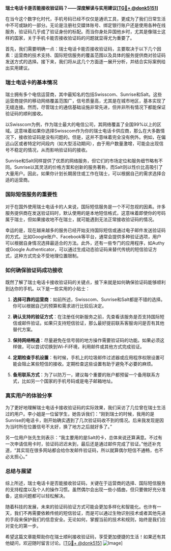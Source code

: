 **瑞士电话卡是否能接收验证码？——深度解读与实用建议[[TG💪+ @donk5151](https://t.me/s/donk5151)]**

在当今这个数字化时代，手机号码已经不仅仅是通讯工具，更成为了我们日常生活中不可或缺的一部分。无论是注册社交媒体账号、绑定银行账户还是使用各种在线服务，验证码几乎成了验证身份的标配。而当你身处异国他乡时，尤其是像瑞士这样的国家，关于手机卡能否接收验证码的问题就显得尤为重要了。

首先，我们需要明确一点：瑞士电话卡能否接收验证码，主要取决于以下几个因素：运营商的技术支持、国际短信服务的覆盖范围以及具体的服务提供商对验证码发送方式的选择。接下来，我们将从这几个方面逐一展开分析，并结合实际案例给出实用建议。

### **瑞士电话卡的基本情况**

瑞士拥有多个电信运营商，其中最知名的包括Swisscom、Sunrise和Salt。这些运营商提供的移动网络覆盖范围广，信号质量高，尤其是在城市地区，基本实现了无缝连接。然而，尽管瑞士的通信基础设施非常先进，但并非所有情况下都能保证验证码的顺利接收。

以Swisscom为例，作为瑞士最大的电信公司，其网络覆盖了全国99%以上的区域。这意味着如果你选择Swisscom作为你的瑞士电话卡供应商，那么在大多数情况下，接收验证码是没有问题的。但是，这并不意味着完全没有例外。例如，在偏远山区或者特定时间段内（如大型活动期间），由于用户数量激增，可能会出现信号不稳定的情况，从而影响验证码的接收。

Sunrise和Salt同样提供了优质的网络服务，但它们的市场定位和服务细节略有不同。Sunrise以其灵活的价格方案和创新的服务著称，而Salt则以性价比高吸引了大量用户。因此，如果你计划长期居住或工作在瑞士，可以根据自己的需求选择合适的运营商。

### **国际短信服务的重要性**

对于在国外使用瑞士电话卡的人来说，国际短信服务是一个不可忽视的因素。许多服务提供商在发送验证码时，默认使用的是本地短信格式，这意味着即使你的号码属于瑞士，但如果接收地不在瑞士，就可能遇到无法正常接收验证码的情况。

幸运的是，现在越来越多的服务已经开始支持国际短信或通过电子邮件发送验证码的方式。比如Google账户、Facebook等平台，通常会提供多种验证选项，用户可以根据自身情况选择最适合的方法。此外，还有一些专门的应用程序，如Authy或Google Authenticator，可以通过生成动态验证码来替代传统的短信验证方式，这种方式完全不受地理位置限制。

### **如何确保验证码成功接收**

既然了解了瑞士电话卡接收验证码的关键点，接下来就是如何确保验证码能够顺利到达你的手机。以下是一些实用的小贴士：

1. **选择可靠的运营商**：如前所述，Swisscom、Sunrise和Salt都是不错的选择。你可以根据自己的预算和需求进行比较后决定。
   
2. **确认支持的验证方式**：在注册任何新服务之前，先查看该服务是否支持国际短信或邮件验证。如果只支持短信验证，那么最好提前联系客服询问是否有其他替代方案。

3. **保持网络畅通**：尽量避免在信号弱的地方操作需要验证码的功能。如果必须这样做，可以尝试切换到Wi-Fi环境，利用邮件或其他方式完成验证。

4. **定期检查手机设置**：有时候，手机上的垃圾邮件过滤器或应用程序权限设置可能会阻止某些短信的接收。定期检查这些设置有助于避免不必要的麻烦。

5. **备用联系方式**：为了以防万一，建议每个重要的账户都预留一个备用联系方式，比如另一个国家的手机号码或是电子邮箱地址。

### **真实用户的体验分享**

为了更好地理解瑞士电话卡接收验证码的实际效果，我们采访了几位曾在瑞士生活过的用户。李小姐是一位留学生，她告诉我们：“刚到瑞士的时候，我用的是Sunrise的电话卡，刚开始确实遇到了几次验证码收不到的情况。后来我发现是因为当时所在位置信号不太好，换了地方之后就好多了。”

另一位用户张先生则表示：“我主要用的是Salt的卡，总体来说还算满意。不过有一次申请信用卡时，验证码迟迟未到，最后还是通过邮件完成了验证。”他还补充道，“其实现在很多网站都会给你发邮件验证码，所以就算偶尔短信不通畅，也不必太担心。”

### **总结与展望**

综上所述，瑞士电话卡是否能接收验证码，关键在于运营商的选择、国际短信服务的支持程度以及个人的操作习惯。虽然偶尔会出现一些小插曲，但只要做好充分准备，这些问题都可以轻松解决。

随着科技的发展，未来的验证码验证方式可能会更加多样化和智能化。也许有一天，我们不再需要依赖传统的短信验证，而是可以通过生物识别技术或者其他先进的手段来保护我们的信息安全。无论如何，掌握当前的技术和规则，始终是我们应对变化的第一步。

希望这篇文章能帮助你在瑞士顺利接收验证码，享受更加便捷的生活！如果还有其他疑问，欢迎随时留言讨论。[[TG💪+ @donk5151](https://t.me/s/donk5151) ![Image](https://i.postimg.cc/rwNCRYN7/Snipaste-2025-04-30-17-27-05.png)]